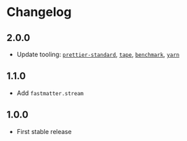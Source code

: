 # Changelog

## 2.0.0

- Update tooling: [`prettier-standard`](https://github.com/sheerun/prettier-standard), [`tape`](https://github.com/substack/tape), [`benchmark`](https://github.com/bestiejs/benchmark.js), [`yarn`](https://github.com/yarnpkg/yarn)

## 1.1.0

- Add `fastmatter.stream`

## 1.0.0

- First stable release
